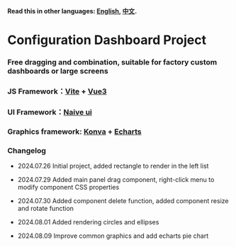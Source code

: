**Read this in other languages: [English](README_EN.md), [中文](README.md).**

# Configuration Dashboard Project
### Free dragging and combination, suitable for factory custom dashboards or large screens
### JS Framework：[Vite](https://vitejs.dev/) + [Vue3](https://vuejs.org/)
### UI Framework：[Naive ui](https://www.naiveui.com/)
### Graphics framework: [Konva](https://konvajs.org/) + [Echarts](https://echarts.apache.org/)

### Changelog
- 2024.07.26 Initial project, added rectangle to render in the left list
* 2024.07.29 Added main panel drag component, right-click menu to modify component CSS properties
+ 2024.07.30 Added component delete function, added component resize and rotate function
- 2024.08.01 Added rendering circles and ellipses
* 2024.08.09 Improve common graphics and add echarts pie chart